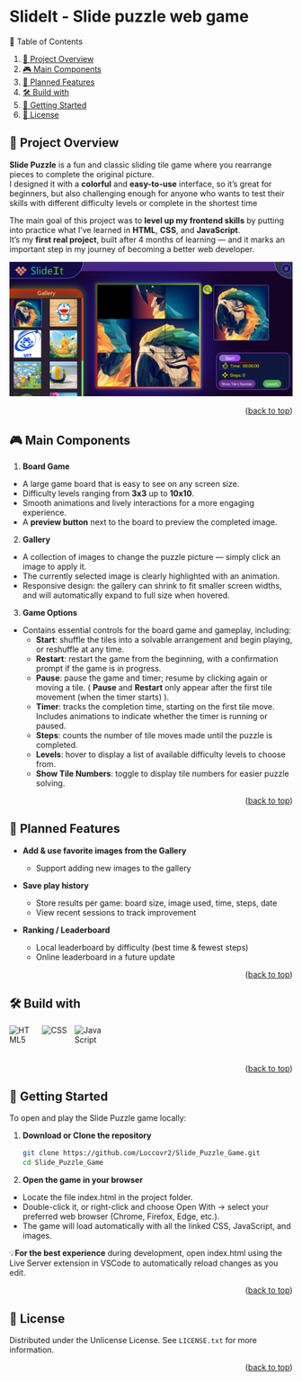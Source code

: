 <a id="readme-top"></a>

# SlideIt - Slide puzzle web game

<summary>📑 Table of Contents</summary>
<ol>
  <li>
    <a href="#-project-overview">📝 Project Overview</a>
  </li>
  <li>
    <a href="#-main-components">🎮 Main Components</a>
  </li>
  <li>
    <a href="#-planned-features">🚀 Planned Features</a>
  </li>
  <li>
    <a href="#%EF%B8%8F-build-with">🛠️ Build with</a>
  </li>
  <li>
    <a href="#-getting-started">📂 Getting Started</a>
  </li>
  <li>
    <a href="#-license">🔑 License</a>
  </li>
</ol>

## 📝 Project Overview  
**Slide Puzzle** is a fun and classic sliding tile game where you rearrange pieces to complete the original picture.  
I designed it with a **colorful** and **easy-to-use** interface, so it’s great for beginners, but also challenging enough for anyone who wants to test their skills with different difficulty levels or complete in the shortest time

The main goal of this project was to **level up my frontend skills** by putting into practice what I’ve learned in **HTML**, **CSS**, and **JavaScript**.  
It’s my **first real project**, built after 4 months of learning — and it marks an important step in my journey of becoming a better web developer.  

  <a href="https://github.com/Loccovr2/Slide_Puzzle_Game">
    <img src="./Assets/image/web_readme.png" alt="Web UI" >
  </a>
<p align="right">(<a href="#readme-top">back to top</a>)</p>

## 🎮 Main Components

1. **Board Game**
- A large game board that is easy to see on any screen size.
- Difficulty levels ranging from **3x3** up to **10x10**.
- Smooth animations and lively interactions for a more engaging experience.
- A **preview button** next to the board to preview the completed image.

2. **Gallery**
- A collection of images to change the puzzle picture — simply click an image to apply it.
- The currently selected image is clearly highlighted with an animation.
- Responsive design: the gallery can shrink to fit smaller screen widths, and will automatically expand to full size when hovered.

3. **Game Options**
- Contains essential controls for the board game and gameplay, including:
     - **Start**: shuffle the tiles into a solvable arrangement and begin playing, or reshuffle at any time.
     - **Restart**: restart the game from the beginning, with a confirmation prompt if the game is in progress.
     - **Pause**: pause the game and timer; resume by clicking again or moving a tile.
       ( **Pause** and **Restart** only appear after the first tile movement (when the timer starts) ).
     - **Timer**: tracks the completion time, starting on the first tile move. Includes animations to indicate whether the timer is running or paused.
     - **Steps**: counts the number of tile moves made until the puzzle is completed.
     - **Levels**: hover to display a list of available difficulty levels to choose from.
     - **Show Tile Numbers**: toggle to display tile numbers for easier puzzle solving.

<p align="right">(<a href="#readme-top">back to top</a>)</p>

## 🚀 Planned Features

- **Add & use favorite images from the Gallery**
  - Support adding new images to the gallery

- **Save play history**
  - Store results per game: board size, image used, time, steps, date
  - View recent sessions to track improvement

- **Ranking / Leaderboard**
  - Local leaderboard by difficulty (best time & fewest steps)
  - Online leaderboard in a future update
<p align="right">(<a href="#readme-top">back to top</a>)</p>

## 🛠️ Build with
<div style="display: flex; flex-wrap: wrap; gap: 10px; margin-bottom: 20px;">
  <img src="https://skillicons.dev/icons?i=html" width="48" height="48" title="HTML" alt="HTML5">
  <img src="https://skillicons.dev/icons?i=css" width="48" height="48" title="CSS" alt="CSS" >
  <img src="https://skillicons.dev/icons?i=js" width="48" height="48" title="Javascript" alt="JavaScript">
</div>

<p align="right">(<a href="#readme-top">back to top</a>)</p>

## 📂 Getting Started

To open and play the Slide Puzzle game locally:

1. **Download or Clone the repository**
   ```bash
   git clone https://github.com/Loccovr2/Slide_Puzzle_Game.git
   cd Slide_Puzzle_Game

2. **Open the game in your browser**
  - Locate the file index.html in the project folder.
  - Double-click it, or right-click and choose Open With → select your preferred web browser (Chrome, Firefox, Edge, etc.).
  - The game will load automatically with all the linked CSS, JavaScript, and images.

💡**For the best experience** during development, open index.html using the Live Server extension in VSCode to automatically reload changes as you edit.

<p align="right">(<a href="#readme-top">back to top</a>)</p>

## 🔑 License

Distributed under the Unlicense License. See `LICENSE.txt` for more information.

<p align="right">(<a href="#readme-top">back to top</a>)</p>
